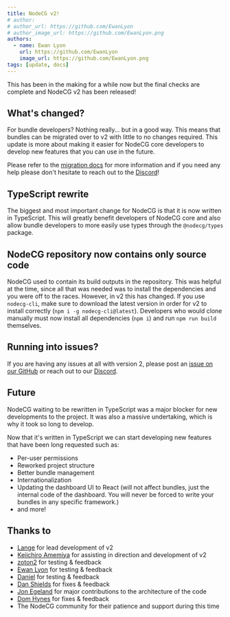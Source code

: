 ```yaml
---
title: NodeCG v2!
# author:
# author_url: https://github.com/EwanLyon
# author_image_url: https://github.com/EwanLyon.png
authors:
  - name: Ewan Lyon
    url: https://github.com/EwanLyon
    image_url: https://github.com/EwanLyon.png
tags: [update, docs]
---
```


This has been in the making for a while now but the final checks are complete and NodeCG v2 has been released!

<!--truncate-->

## What's changed?

For bundle developers? Nothing really... but in a good way. This means that bundles can be migrated over to v2 with little to no changes required. This update is more about making it easier for NodeCG core developers to develop new features that you can use in the future.

Please refer to the [migration docs](/docs/migrating/migrating-1.x-to-2.x) for more information and if you need any help please don't hesitate to reach out to the [Discord](https://discord.com/invite/GJ4r8a8)!

## TypeScript rewrite

The biggest and most important change for NodeCG is that it is now written in TypeScript. This will greatly benefit developers of NodeCG core and also allow bundle developers to more easily use types through the `@nodecg/types` package.

## NodeCG repository now contains only source code

NodeCG used to contain its build outputs in the repository. This was helpful at the time, since all that was needed was to install the dependencies and you were off to the races. However, in v2 this has changed. If you use `nodecg-cli`, make sure to download the latest version in order for v2 to install correctly (`npm i -g nodecg-cli@latest`). Developers who would clone manually must now install all dependencies (`npm i`) and run `npm run build` themselves.

## Running into issues?

If you are having any issues at all with version 2, please post an [issue on our GitHub](https://github.com/nodecg/nodecg/issues) or reach out to our [Discord](https://discord.com/invite/GJ4r8a8).

## Future

NodeCG waiting to be rewritten in TypeScript was a major blocker for new developments to the project. It was also a massive undertaking, which is why it took so long to develop.

Now that it's written in TypeScript we can start developing new features that have been long requested such as:

- Per-user permissions
- Reworked project structure
- Better bundle management
- Internationalization
- Updating the dashboard UI to React (will not affect bundles, just the internal code of the dashboard. You will never be forced to write your bundles in any specific framework.)
- and more!

## Thanks to

- [Lange](https://github.com/alvancamp) for lead development of v2
- [Keiichiro Amemiya](https://github.com/Hoishin) for assisting in direction and development of v2
- [zoton2](https://github.com/zoton2) for testing & feedback
- [Ewan Lyon](https://github.com/EwanLyon) for testing & feedback
- [Daniel](https://github.com/daniel0611) for testing & feedback
- [Dan Shields](https://github.com/Dan-Shields) for fixes & feedback
- [Jon Egeland](https://github.com/faultyserver) for major contributions to the architecture of the code
- [Dom Hynes](https://github.com/DomHynes) for fixes & feedback
- The NodeCG community for their patience and support during this time
